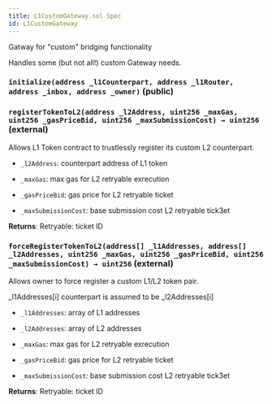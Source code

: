 ```yaml
---
title: L1CustomGateway.sol Spec
id: L1CustomGateway
---
```


Gatway for "custom" bridging functionality

Handles some (but not all!) custom Gateway needs.

### `initialize(address _l1Counterpart, address _l1Router, address _inbox, address _owner)` (public)

### `registerTokenToL2(address _l2Address, uint256 _maxGas, uint256 _gasPriceBid, uint256 _maxSubmissionCost) → uint256` (external)

Allows L1 Token contract to trustlessly register its custom L2 counterpart.

- `_l2Address`: counterpart address of L1 token

- `_maxGas`: max gas for L2 retryable exrecution

- `_gasPriceBid`: gas price for L2 retryable ticket

- `_maxSubmissionCost`: base submission cost L2 retryable tick3et

**Returns**: Retryable: ticket ID

### `forceRegisterTokenToL2(address[] _l1Addresses, address[] _l2Addresses, uint256 _maxGas, uint256 _gasPriceBid, uint256 _maxSubmissionCost) → uint256` (external)

Allows owner to force register a custom L1/L2 token pair.

\_l1Addresses[i] counterpart is assumed to be \_l2Addresses[i]

- `_l1Addresses`: array of L1 addresses

- `_l2Addresses`: array of L2 addresses

- `_maxGas`: max gas for L2 retryable exrecution

- `_gasPriceBid`: gas price for L2 retryable ticket

- `_maxSubmissionCost`: base submission cost L2 retryable tick3et

**Returns**: Retryable: ticket ID
